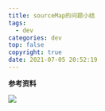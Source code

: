 ```yaml
---
title: sourceMap的问题小结
tags:
  - dev
categories: dev
top: false
copyright: true
date: 2021-07-05 20:52:19
---
```


<!--more-->

**参考资料**
[]()

![](http://static.zhyjor.com/wexin.png)